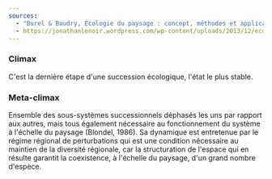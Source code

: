 ```yaml
---
sources:
  - "Burel & Baudry, Écologie du paysage : concept, méthodes et applications (2nde édition)"
  - https://jonathanlenoir.wordpress.com/wp-content/uploads/2013/12/ecologie-du-paysage.pdf
---
```

### Climax

C'est la dernière étape d'une succession écologique, l'état le plus stable.

### Meta-climax

Ensemble des sous-systèmes successionnels déphasés les uns par rapport aux autres, mais tous également nécessaire au fonctionnement du système à l'échelle du paysage (Blondel, 1986).
Sa dynamique est entretenue par le régime régional de perturbations qui est une condition nécessaire au maintien de la diversité régionale, car la structuration de l'espace qui en résulte garantit la coexistence, à l'échelle du paysage, d'un grand nombre d'espèce.